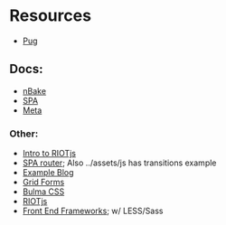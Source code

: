 
# Resources

- [Pug](http://pug.MetaBake.org)

## Docs:

- [nBake](http://doc.MetaBake.org/nbake)
- [SPA](http://doc.MetaBake.org/SPA)
- [Meta](http://doc.MetaBake.org/meta)

### Other:

- [Intro to RIOTjs](https://github.com/metabake/examples-plugins/tree/master/mock/riotFirst)
- [SPA router](https://github.com/metabake/B-M-SPA/tree/master/SPA/www/router); Also ../assets/js has transitions example
- [Example Blog](https://github.com/metabake/B-M-SPA/tree/master/blogRiot)
- [Grid Forms](https://github.com/kumailht/gridforms)
- [Bulma CSS](https://github.com/jgthms/bulma)
- [RIOTjs](https://riot.js.org/)
- [Front End Frameworks](https://github.com/metabake/front-end-frameworks
); w/ LESS/Sass
